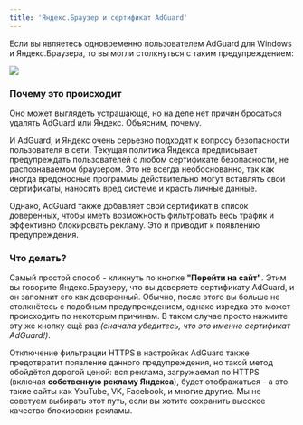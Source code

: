 ```yaml
---
title: 'Яндекс.Браузер и сертификат AdGuard'
---
```


Если вы являетесь одновременно пользователем AdGuard для Windows и Яндекс.Браузера, то вы могли столкнуться с таким предупреждением:

![](yandex-cert-ru.png)

### Почему это происходит

Оно может выглядеть устрашающе, но на деле нет причин бросаться удалять AdGuard или Яндекс. Объясним, почему.

И AdGuard, и Яндекс очень серьезно подходят к вопросу безопасности пользователя в сети. Текущая политика Яндекса предписывает предупреждать пользователей о любом сертификате безопасности, не распознаваемом браузером. Это не всегда необоснованно, так как иногда вредоносные программы действительно могут вставлять свои сертификаты, наносить вред системе и красть личные данные.

Однако, AdGuard также добавляет свой сертификат в список доверенных, чтобы иметь возможность фильтровать весь трафик и эффективно блокировать рекламу. Это и приводит к появлению предупреждения.

### Что делать?

Самый простой способ - кликнуть по кнопке **"Перейти на сайт"**. Этим вы говорите Яндекс.Браузеру, что вы доверяете сертификату AdGuard, и он запомнит его как доверенный. Обычно, после этого вы больше не столкнётесь с подобным предупреждением, однако изредка это может происходить по некоторым причинам. В таком случае просто нажмите эту же кнопку ещё раз *(сначала убедитесь, что это именно сертификат AdGuard!)*.

Отключение фильтрации HTTPS в настройках AdGuard также предотвратит появление данного предупреждения, но такой метод обойдётся дорогой ценой: вся реклама, загружаемая по HTTPS (включая **собственную рекламу Яндекса**), будет отображаться - а это такие сайты как YouTube, VK, Facebook, и многие другие. Мы не советуем выбирать этот путь, если вы хотите сохранить высокое качество блокировки рекламы.
